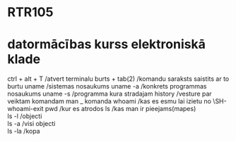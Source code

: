 # RTR105
# datormācības kurss elektroniskā klade


ctrl + alt + T /atvert terminalu
burts + tab(2) /komandu saraksts saistits ar to burtu
uname /sistemas nosaukums
uname -a /konkrets programmas nosaukums
uname -s /programma kura stradajam
history /vesture par veiktam komandam
man _ komanda 
whoami /kas es esmu 
lai izietu no \SH-whoami-exit 
pwd /kur es atrodos 
ls /kas man ir pieejams(mapes)   
ls -l /objecti   
ls -a /visi objecti   
ls -la /kopa
